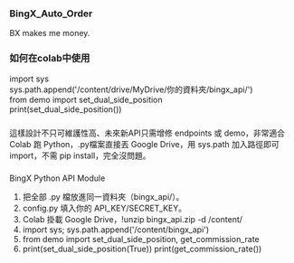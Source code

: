 ### BingX_Auto_Order
BX makes me money.

### 如何在colab中使用
import sys \
sys.path.append('/content/drive/MyDrive/你的資料夾/bingx_api/') \
from demo import set_dual_side_position \
print(set_dual_side_position())

### 
這樣設計不只可維護性高、未來新API只需增修 endpoints 或 demo，非常適合 Colab 跑 Python，.py檔案直接丟 Google Drive，用 sys.path 加入路徑即可 import，不需 pip install，完全沒問題。

###
BingX Python API Module

1. 把全部 .py 檔放進同一資料夾（bingx_api/）。
2. config.py 填入你的 API_KEY/SECRET_KEY。
3. Colab 掛載 Google Drive，!unzip bingx_api.zip -d /content/
4. import sys; sys.path.append('/content/bingx_api')
5. from demo import set_dual_side_position, get_commission_rate
6. print(set_dual_side_position(True))
   print(get_commission_rate())
